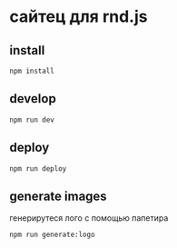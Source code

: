 # сайтец для rnd.js

## install

```
npm install
```

## develop

```
npm run dev
```

## deploy

```
npm run deploy
```

## generate images

генерирутеся лого с помощью папетира

```
npm run generate:logo
```

